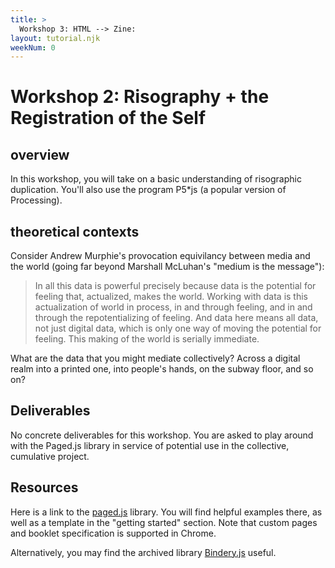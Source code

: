 ```yaml
---
title: > 
  Workshop 3: HTML --> Zine:  
layout: tutorial.njk
weekNum: 0
---
```


# Workshop 2: Risography + the Registration of the Self

## overview

In this workshop, you will take on a basic understanding of risographic duplication. You'll also use the program P5\*js (a popular version of Processing).

## theoretical contexts

Consider Andrew Murphie's provocation equivilancy between media and the world (going far beyond Marshall McLuhan's "medium is the message"):

> In all this data is powerful precisely because data is the potential for
> feeling that, actualized, makes the world. Working with data is this
> actualization of world in process, in and through feeling, and in and
> through the repotentializing of feeling. And data here means all data,
> not just digital data, which is only one way of moving the potential for
> feeling. This making of the world is serially immediate.

What are the data that you might mediate collectively? Across a digital realm into a printed one, into people's hands, on the subway floor, and so on?

## Deliverables

No concrete deliverables for this workshop. You are asked to play around with the Paged.js library in service of potential use in the collective, cumulative project.

## Resources

Here is a link to the [paged.js](https://pagedjs.org/) library. You will find helpful examples there, as well as a template in the "getting started" section. Note that custom pages and booklet specification is supported in Chrome.

Alternatively, you may find the archived library [Bindery.js](https://bindery.info/) useful.
